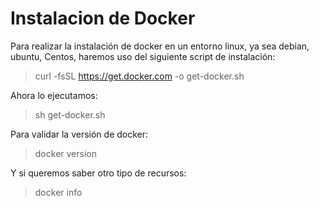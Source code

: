 Instalacion de Docker
======================

Para realizar la instalación de docker en un entorno linux, ya sea debian, ubuntu, Centos, haremos uso del siguiente script de instalación:

> curl -fsSL https://get.docker.com -o get-docker.sh

Ahora lo ejecutamos:

> sh get-docker.sh

Para validar la versión de docker:

> docker version

Y si queremos saber otro tipo de recursos:

> docker info

